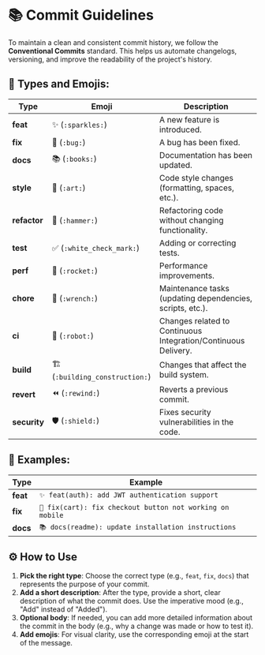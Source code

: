 # 📚 Commit Guidelines

To maintain a clean and consistent commit history, we follow the **Conventional Commits** standard. This helps us automate changelogs, versioning, and improve the readability of the project's history.

## 📌 Types and Emojis:

| Type         | Emoji                          | Description                                                    |
| ------------ | ------------------------------ | -------------------------------------------------------------- |
| **feat**     | ✨ (`:sparkles:`)              | A new feature is introduced.                                   |
| **fix**      | 🐛 (`:bug:`)                   | A bug has been fixed.                                          |
| **docs**     | 📚 (`:books:`)                 | Documentation has been updated.                                |
| **style**    | 🎨 (`:art:`)                   | Code style changes (formatting, spaces, etc.).                 |
| **refactor** | 🔨 (`:hammer:`)                | Refactoring code without changing functionality.               |
| **test**     | ✅ (`:white_check_mark:`)      | Adding or correcting tests.                                    |
| **perf**     | 🚀 (`:rocket:`)                | Performance improvements.                                      |
| **chore**    | 🔧 (`:wrench:`)                | Maintenance tasks (updating dependencies, scripts, etc.).      |
| **ci**       | 🤖 (`:robot:`)                 | Changes related to Continuous Integration/Continuous Delivery. |
| **build**    | 🏗 (`:building_construction:`) | Changes that affect the build system.                          |
| **revert**   | ⏪ (`:rewind:`)                | Reverts a previous commit.                                     |
| **security** | 🛡️ (`:shield:`)                | Fixes security vulnerabilities in the code.                    |

## 📌 Examples:

| Type     | Example                                                   |
| -------- | --------------------------------------------------------- |
| **feat** | `✨ feat(auth): add JWT authentication support`           |
| **fix**  | `🐛 fix(cart): fix checkout button not working on mobile` |
| **docs** | `📚 docs(readme): update installation instructions`       |

## ⚙️ How to Use

1. **Pick the right type**: Choose the correct type (e.g., `feat`, `fix`, `docs`) that represents the purpose of your commit.
2. **Add a short description**: After the type, provide a short, clear description of what the commit does. Use the imperative mood (e.g., "Add" instead of "Added").
3. **Optional body**: If needed, you can add more detailed information about the commit in the body (e.g., why a change was made or how to test it).
4. **Add emojis**: For visual clarity, use the corresponding emoji at the start of the message.
